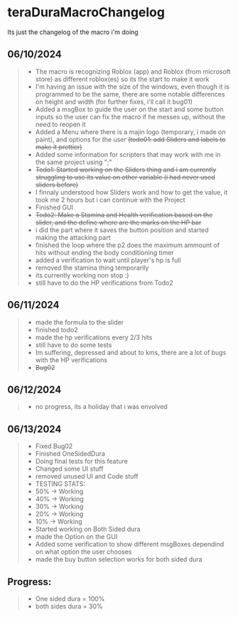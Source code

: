 # teraDuraMacroChangelog
Its just the changelog of the macro i'm doing
## 06/10/2024
> * The macro is recognizing Roblox (app) and Roblox (from microsoft store) as different roblox(es) so its the start to make it work
> * I'm having an issue with the size of the windows, even though it is programmed to be the same, there are some notable differences on height and width (for further fixes, i'll call it bug01)
> * Added a msgBox to guide the user on the start and some button inputs so the user can fix the macro if he messes up, without the need to reopen it
> * Added a Menu where there is a majin logo (temporary, i made on paint), and options for the user ~~(todo01: add Sliders and labels to make it prettier)~~
> * Added some information for scripters that may work with me in the same project using ";"
> * ~~Todo1: Started working on the Sliders thing and i am currently struggling to use its value on other variable (i had never used sliders before)~~
> * I finnaly understood how Sliders work and how to get the value, it took me 2 hours but i can continue with the Project
> * Finished GUI
> * ~~Todo2: Make a Stamina and Health verification based on the slider, and the define where are the marks on the HP bar~~
> * i did the part where it saves the button position and started making the attacking part
> * finished the loop where the p2 does the maximum ammount of hits without ending the body conditioning timer
> * added a verification to wait until player's hp is full
> * removed the stamina thing temporarily
> * its currently working non stop :)
> * still have to do the HP verifications from Todo2
## 06/11/2024
> * made the formula to the slider
> * finished todo2
> * made the hp verifications every 2/3 hits
> * still have to do some tests
> * Im suffering, depressed and about to kms, there are a lot of bugs with the HP verifications
> * ~~Bug02~~
## 06/12/2024
> * no progress, its a holiday that i was envolved
## 06/13/2024
> * Fixed Bug02
> * Finished OneSidedDura
> * Doing final tests for this feature
> * Changed some UI stuff
> * removed unused UI and Code stuff
> * TESTING STATS:
> * 50% -> Working
> * 40% -> Working
> * 30% -> Working
> * 20% -> Working
> * 10% -> Working
> * Started working on Both Sided dura
> * made the Option on the GUI
> * Added some verification to show different msgBoxes dependind on what option the user chooses
> * made the buy button selection works for both sided dura
>
## Progress:
> * One sided dura = 100%
> * both sides dura = 30% 
